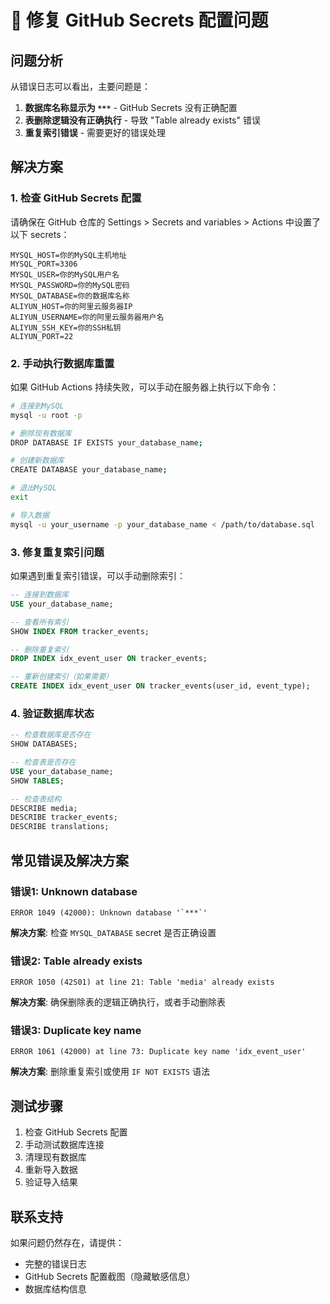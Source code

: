 # 🔧 修复 GitHub Secrets 配置问题

## 问题分析

从错误日志可以看出，主要问题是：

1. **数据库名称显示为 `***`** - GitHub Secrets 没有正确配置
2. **表删除逻辑没有正确执行** - 导致 "Table already exists" 错误
3. **重复索引错误** - 需要更好的错误处理

## 解决方案

### 1. 检查 GitHub Secrets 配置

请确保在 GitHub 仓库的 Settings > Secrets and variables > Actions 中设置了以下 secrets：

```
MYSQL_HOST=你的MySQL主机地址
MYSQL_PORT=3306
MYSQL_USER=你的MySQL用户名
MYSQL_PASSWORD=你的MySQL密码
MYSQL_DATABASE=你的数据库名称
ALIYUN_HOST=你的阿里云服务器IP
ALIYUN_USERNAME=你的阿里云服务器用户名
ALIYUN_SSH_KEY=你的SSH私钥
ALIYUN_PORT=22
```

### 2. 手动执行数据库重置

如果 GitHub Actions 持续失败，可以手动在服务器上执行以下命令：

```bash
# 连接到MySQL
mysql -u root -p

# 删除现有数据库
DROP DATABASE IF EXISTS your_database_name;

# 创建新数据库
CREATE DATABASE your_database_name;

# 退出MySQL
exit

# 导入数据
mysql -u your_username -p your_database_name < /path/to/database.sql
```

### 3. 修复重复索引问题

如果遇到重复索引错误，可以手动删除索引：

```sql
-- 连接到数据库
USE your_database_name;

-- 查看所有索引
SHOW INDEX FROM tracker_events;

-- 删除重复索引
DROP INDEX idx_event_user ON tracker_events;

-- 重新创建索引（如果需要）
CREATE INDEX idx_event_user ON tracker_events(user_id, event_type);
```

### 4. 验证数据库状态

```sql
-- 检查数据库是否存在
SHOW DATABASES;

-- 检查表是否存在
USE your_database_name;
SHOW TABLES;

-- 检查表结构
DESCRIBE media;
DESCRIBE tracker_events;
DESCRIBE translations;
```

## 常见错误及解决方案

### 错误1: Unknown database
```
ERROR 1049 (42000): Unknown database '`***`'
```
**解决方案**: 检查 `MYSQL_DATABASE` secret 是否正确设置

### 错误2: Table already exists
```
ERROR 1050 (42S01) at line 21: Table 'media' already exists
```
**解决方案**: 确保删除表的逻辑正确执行，或者手动删除表

### 错误3: Duplicate key name
```
ERROR 1061 (42000) at line 73: Duplicate key name 'idx_event_user'
```
**解决方案**: 删除重复索引或使用 `IF NOT EXISTS` 语法

## 测试步骤

1. 检查 GitHub Secrets 配置
2. 手动测试数据库连接
3. 清理现有数据库
4. 重新导入数据
5. 验证导入结果

## 联系支持

如果问题仍然存在，请提供：
- 完整的错误日志
- GitHub Secrets 配置截图（隐藏敏感信息）
- 数据库结构信息 